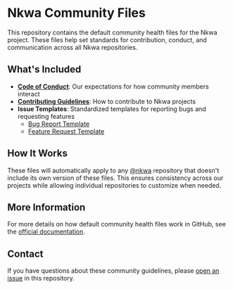 # Nkwa Community Files

This repository contains the default community health files for the Nkwa project. These files help set standards for contribution, conduct, and communication across all Nkwa repositories.

## What's Included

- **[Code of Conduct](CODE_OF_CONDUCT.md)**: Our expectations for how community members interact
- **[Contributing Guidelines](CONTRIBUTING.md)**: How to contribute to Nkwa projects
- **Issue Templates**: Standardized templates for reporting bugs and requesting features
  - [Bug Report Template](ISSUE_TEMPLATE/bug-report.md)
  - [Feature Request Template](ISSUE_TEMPLATE/feature-request.md)

## How It Works

These files will automatically apply to any [@nkwa](https://github.com/nkwa) repository that doesn't include its own version of these files. This ensures consistency across our projects while allowing individual repositories to customize when needed.

## More Information

For more details on how default community health files work in GitHub, see the [official documentation](https://docs.github.com/en/communities/setting-up-your-project-for-healthy-contributions/creating-a-default-community-health-file).

## Contact

If you have questions about these community guidelines, please [open an issue](https://github.com/nkwa/.github/issues/new) in this repository.
